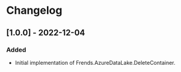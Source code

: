 # Changelog

## [1.0.0] - 2022-12-04

### Added

- Initial implementation of Frends.AzureDataLake.DeleteContainer.
